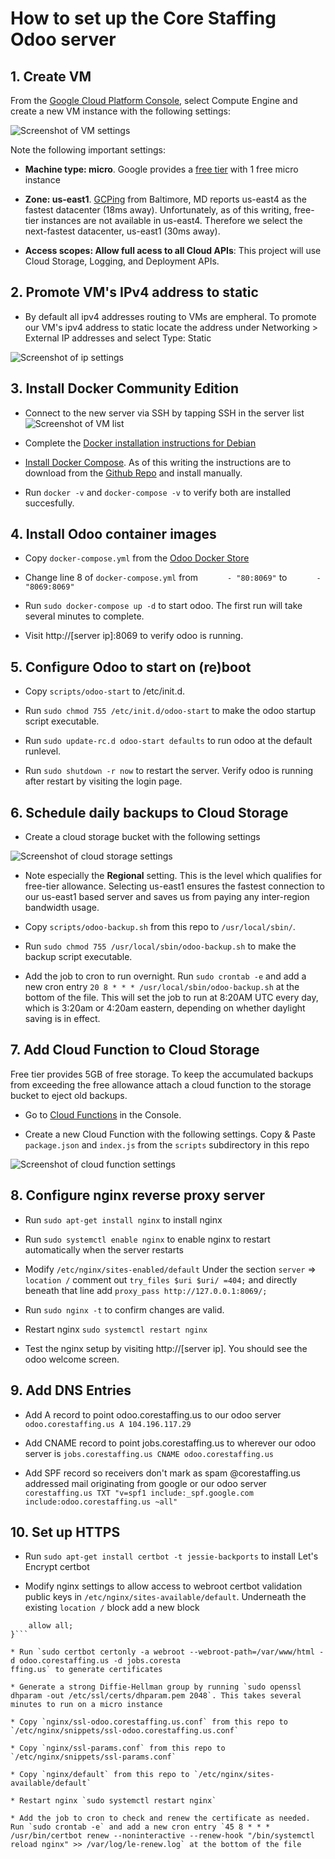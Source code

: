 # How to set up the Core Staffing Odoo server

## 1. Create VM

From the [Google Cloud Platform Console](https://console.cloud.google.com), select Compute Engine and create a new VM instance with the following settings:

![Screenshot of VM settings](readme-imgs/create-vm-settings.png)

Note the following important settings:

* **Machine type: micro**. Google provides a [free tier](https://cloud.google.com/free/) with 1 free micro instance

* **Zone: us-east1**. [GCPing](http://gcping.com) from Baltimore, MD reports us-east4 as the fastest datacenter (18ms away). Unfortunately, as of this writing, free-tier instances are not available in us-east4. Therefore we select the next-fastest datacenter, us-east1 (30ms away).

* **Access scopes: Allow full acess to all Cloud APIs**: This project will use Cloud Storage, Logging, and Deployment APIs.

## 2. Promote VM's IPv4 address to static

* By default all ipv4 addresses routing to VMs are empheral. To promote our VM's ipv4 address to static locate the address under Networking > External IP addresses and select Type: Static

![Screenshot of ip settings](readme-imgs/ip-settings.png)

## 3. Install Docker Community Edition

* Connect to the new server via SSH by tapping SSH in the server list
![Screenshot of VM list](readme-imgs/vm-list.png)

* Complete the [Docker installation instructions for Debian](https://docs.docker.com/engine/installation/linux/debian/)

* [Install Docker Compose](https://docs.docker.com/compose/install/). As of this writing the instructions are to download from the [Github Repo](https://github.com/docker/compose/releases) and install manually.

* Run `docker -v` and `docker-compose -v` to verify both are installed succesfully. 

## 4. Install Odoo container images

* Copy `docker-compose.yml` from the [Odoo Docker Store](https://store.docker.com/images/odoo)

* Change line 8 of `docker-compose.yml` from `      - "80:8069"` to `      - "8069:8069"`

* Run `sudo docker-compose up -d` to start odoo. The first run will take several minutes to complete.

* Visit http://[server ip]:8069 to verify odoo is running.

## 5. Configure Odoo to start on (re)boot

* Copy `scripts/odoo-start` to /etc/init.d.

* Run `sudo chmod 755 /etc/init.d/odoo-start` to make the odoo startup script executable.

* Run `sudo update-rc.d odoo-start defaults` to run odoo at the default runlevel.

* Run `sudo shutdown -r now` to restart the server. Verify odoo is running after restart by visiting the login page.

## 6. Schedule daily backups to Cloud Storage

* Create a cloud storage bucket with the following settings

![Screenshot of cloud storage settings](readme-imgs/storage-settings.png)

* Note especially the **Regional** setting. This is the level which qualifies for free-tier allowance. Selecting us-east1 ensures the fastest connection to our us-east1 based server and saves us from paying any inter-region bandwidth usage.

* Copy `scripts/odoo-backup.sh` from this repo to `/usr/local/sbin/`.

* Run `sudo chmod 755 /usr/local/sbin/odoo-backup.sh` to make the backup script executable.

* Add the job to cron to run overnight. Run `sudo crontab -e` and add a new cron entry `20 8 * * * /usr/local/sbin/odoo-backup.sh` at the bottom of the file. This will set the job to run at 8:20AM UTC every day, which is 3:20am or 4:20am eastern, depending on whether daylight saving is in effect.

## 7. Add Cloud Function to Cloud Storage

Free tier provides 5GB of free storage. To keep the accumulated backups from exceeding the free allowance attach a cloud function to the storage bucket to eject old backups.

* Go to [Cloud Functions](https://console.cloud.google.com/functions) in the Console.

* Create a new Cloud Function with the following settings. Copy & Paste `package.json` and `index.js` from the `scripts` subdirectory in this repo

![Screenshot of cloud function settings](readme-imgs/cloud-func-settings.png)

## 8. Configure nginx reverse proxy server

* Run `sudo apt-get install nginx` to install nginx

* Run `sudo systemctl enable nginx` to enable nginx to restart automatically when the server restarts

* Modify `/etc/nginx/sites-enabled/default` Under the section `server` => `location /` comment out `try_files $uri $uri/ =404;` and directly beneath that line add `proxy_pass http://127.0.0.1:8069/;`

* Run `sudo nginx -t` to confirm changes are valid.

* Restart nginx `sudo systemctl restart nginx`

* Test the nginx setup by visiting http://[server ip]. You should see the odoo welcome screen.

## 9. Add DNS Entries

* Add A record to point odoo.corestaffing.us to our odoo server
`odoo.corestaffing.us A 104.196.117.29`

* Add CNAME record to point jobs.corestaffing.us to wherever our odoo server is
`jobs.corestaffing.us CNAME odoo.corestaffing.us` 

* Add SPF record so receivers don't mark as spam @corestaffing.us addressed mail originating from google or our odoo server `corestaffing.us TXT "v=spf1 include:_spf.google.com include:odoo.corestaffing.us ~all"`

## 10. Set up HTTPS

* Run `sudo apt-get install certbot -t jessie-backports` to install Let's Encrypt certbot

* Modify nginx settings to allow access to webroot certbot validation public keys in `/etc/nginx/sites-available/default`. Underneath the existing `location /` block add a new block
```location ~ /.well-known {
	allow all;
}```

* Run `sudo certbot certonly -a webroot --webroot-path=/var/www/html -d odoo.corestaffing.us -d jobs.coresta
ffing.us` to generate certificates

* Generate a strong Diffie-Hellman group by running `sudo openssl dhparam -out /etc/ssl/certs/dhparam.pem 2048`. This takes several minutes to run on a micro instance

* Copy `nginx/ssl-odoo.corestaffing.us.conf` from this repo to `/etc/nginx/snippets/ssl-odoo.corestaffing.us.conf`

* Copy `nginx/ssl-params.conf` from this repo to `/etc/nginx/snippets/ssl-params.conf`

* Copy `nginx/default` from this repo to `/etc/nginx/sites-available/default`

* Restart nginx `sudo systemctl restart nginx`

* Add the job to cron to check and renew the certificate as needed. Run `sudo crontab -e` and add a new cron entry `45 8 * * * /usr/bin/certbot renew --noninteractive --renew-hook "/bin/systemctl reload nginx" >> /var/log/le-renew.log` at the bottom of the file